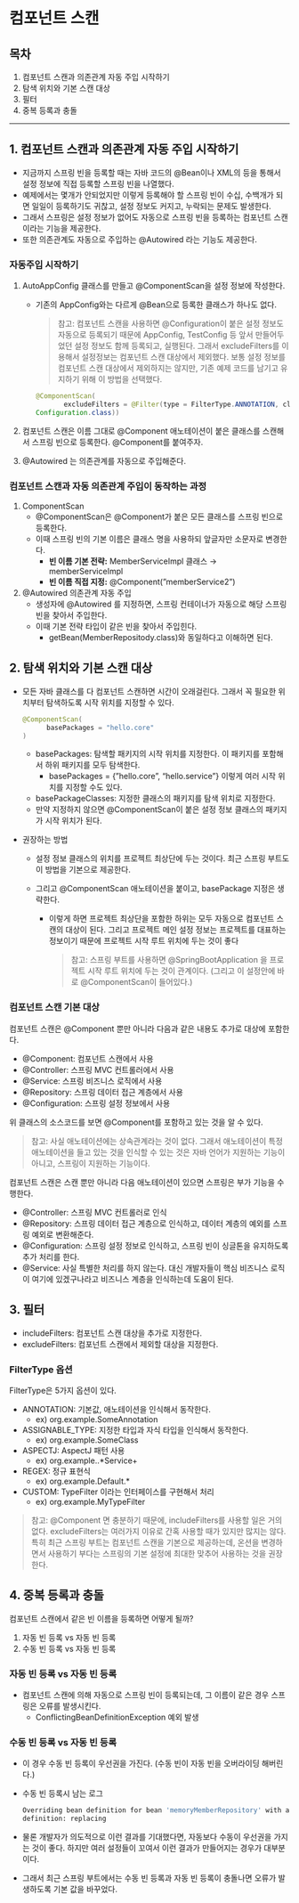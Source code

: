 # 컴포넌트 스캔



## 목차

1. 컴포넌트 스캔과 의존관계 자동 주입 시작하기
2. 탐색 위치와 기본 스캔 대상
3. 필터
4. 중복 등록과 충돌

------



## 1. 컴포넌트 스캔과 의존관계 자동 주입 시작하기

- 지금까지 스프링 빈을 등록할 때는 자바 코드의 @Bean이나 XML의 <bean> 등을 통해서 설정 정보에 직접 등록할 스프링 빈을 나열했다.
- 예제에서는 몇개가 안되었지만 이렇게 등록해야 할 스프링 빈이 수십, 수백개가 되면 일일이 등록하기도 귀찮고, 설정 정보도 커지고, 누락되는 문제도 발생한다.
- 그래서 스프링은 설정 정보가 없어도 자동으로 스프링 빈을 등록하는 컴포넌트 스캔이라는 기능을 제공한다.
- 또한 의존관계도 자동으로 주입하는 @Autowired 라는 기능도 제공한다.

### 자동주입 시작하기

1. AutoAppConfig 클래스를 만들고 @ComponentScan을 설정 정보에 작성한다.

   - 기존의 AppConfig와는 다르게 @Bean으로 등록한 클래스가 하나도 없다.

     > 참고: 컴포넌트 스캔을 사용하면 @Configuration이 붙은 설정 정보도 자동으로 등록되기 때문에 AppConfig, TestConfig 등 앞서 만들어두었던 설정 정보도 함께 등록되고, 실행된다. 그래서 excludeFilters를 이용해서 설정정보는 컴포넌트 스캔 대상에서 제외했다. 보통 설정 정보를 컴포넌트 스캔 대상에서 제외하지는 않지만, 기존 예제 코드를 남기고 유지하기 위해 이 방법을 선택했다.

     ```java
     @ComponentScan(
     		excludeFilters = @Filter(type = FilterType.ANNOTATION, classes =
     Configuration.class))
     ```

2. 컴포넌트 스캔은 이름 그대로 @Component 애노테이션이 붙은 클래스를 스캔해서 스프링 빈으로 등록한다. @Component를 붙여주자.

3. @Autowired 는 의존관계를 자동으로 주입해준다.

### 컴포넌트 스캔과 자동 의존관계 주입이 동작하는 과정

1. ComponentScan
   - @ComponentScan은 @Component가 붙은 모든 클래스를 스프링 빈으로 등록한다.
   - 이때 스프링 빈의 기본 이름은 클래스 명을 사용하되 앞글자만 소문자로 변경한다.
     - **빈 이름 기본 전략:** MemberServiceImpl 클래스 → memberServiceImpl
     - **빈 이름 직접 지정:** @Component(”memberService2”)
2. @Autowired 의존관계 자동 주입
   - 생성자에 @Autowired 를 지정하면, 스프링 컨테이너가 자동으로 해당 스프링 빈을 찾아서 주입한다.
   - 이때 기본 전략 타입이 같은 빈을 찾아서 주입힌다.
     - getBean(MemberRepositody.class)와 동일하다고 이해하면 된다.



## 2. 탐색 위치와 기본 스캔 대상

- 모든 자바 클래스를 다 컴포넌트 스캔하면 시간이 오래걸린다. 그래서 꼭 필요한 위치부터 탐색하도록 시작 위치를 지정할 수 있다.

  ```java
  @ComponentScan(
  		basePackages = "hello.core"
  )
  ```

  - basePackages: 탐색할 패키지의 시작 위치를 지정한다. 이 패키지를 포함해서 하위 패키지를 모두 탐색한다.
    - basePackages = {”hello.core”, “hello.service”} 이렇게 여러 시작 위치를 지정할 수도 있다.
  - basePackageClasses: 지정한 클래스의 패키지를 탐색 위치로 지정한다.
  - 만약 지정하지 않으면 @ComponentScan이 붙은 설정 정보 클래스의 패키지가 시작 위치가 된다.

- 권장하는 방법

  - 설정 정보 클래스의 위치를 프로젝트 최상단에 두는 것이다. 최근 스프링 부트도 이 방법을 기본으로 제공한다.

  - 그리고 @ComponentScan 애노테이션을 붙이고, basePackage 지정은 생략한다.

    - 이렇게 하면 프로젝트 최상단을 포함한 하위는 모두 자동으로 컴포넌트 스캔의 대상이 된다. 그리고 프로젝트 메인 설정 정보는 프로젝트를 대표하는 정보이기 때문에 프로젝트 시작 루트 위치에 두는 것이 좋다

      > 참고: 스프링 부트를 사용하면 @SpringBootApplication 을 프로젝트 시작 루트 위치에 두는 것이 관계이다. (그리고 이 설정안에 바로 @ComponentScan이 들어있다.)

### 컴포넌트 스캔 기본 대상

컴포넌트 스캔은 @Component 뿐만 아니라 다음과 같은 내용도 추가로 대상에 포함한다.

- @Component: 컴포넌트 스캔에서 사용
- @Controller: 스프링 MVC 컨트롤러에서 사용
- @Service: 스프링 비즈니스 로직에서 사용
- @Repository: 스프링 데이터 접근 계층에서 사용
- @Configuration: 스프링 설정 정보에서 사용

위 클래스의  소스코드를 보면 @Component를 포함하고 있는 것을 알 수 있다.

> 참고: 사실 애노테이션에는 상속관계라는 것이 없다. 그래서 애노테이션이 특정 애노테이션을 들고 있는 것을 인식할 수 있는 것은 자바 언어가 지원하는 기능이 아니고, 스프링이 지원하는 기능이다.

컴포넌트 스캔은 스캔 뿐만 아니라 다음 애노테이션이 있으면 스프링은 부가 기능을 수행한다.

- @Controller: 스프링 MVC 컨트롤러로 인식
- @Repository: 스프링 데이터 접근 계층으로 인식하고, 데이터 계층의 예외를 스프링 예외로 변환해준다.
- @Configuration: 스프링 설정 정보로 인식하고, 스프링 빈이 싱글톤을 유지하도록 추가 처리를 한다.
- @Service: 사실 특별한 처리를 하지 않는다. 대신 개발자들이 핵심 비즈니스 로직이 여기에 있겠구나라고 비즈니스 계층을 인식하는데 도움이 된다.



## 3. 필터

- includeFilters: 컴포넌트 스캔 대상을 추가로 지정한다.
- excludeFilters: 컴포넌트 스캔에서 제외할 대상을 지정한다.

### FilterType 옵션

FilterType은 5가지 옵션이 있다.

- ANNOTATION: 기본값, 애노테이션을 인식해서 동작한다.
  - ex) org.example.SomeAnnotation
- ASSIGNABLE_TYPE: 지정한 타입과 자식 타입을 인식해서 동작한다.
  - ex) org.example.SomeClass
- ASPECTJ: AspectJ 패턴 사용
  - ex) org.example..*Service+
- REGEX: 정규 표현식
  - ex) org\.example\.Default.*
- CUSTOM: TypeFilter 이라는 인터페이스를 구현해서 처리
  - ex) org.example.MyTypeFilter

> 참고: @Component 면 충분하기 때문에, includeFilters를 사용할 일은 거의 없다. excludeFilters는 여러가지 이유로 간혹 사용할 때가 있지만 많지는 않다. 특히 최근 스프링 부트는 컴포넌트 스캔을 기본으로 제공하는데, 온션을 변경하면서 사용하기 부다는 스프링의 기본 설정에 최대한 맞추어 사용하는 것을 권장한다.



## 4. 중복 등록과 충돌

컴포넌트 스캔에서 같은 빈 이름을 등록하면 어떻게 될까?

1. 자동 빈 등록 vs 자동 빈 등록
2. 수동 빈 등록 vs 자동 빈 등록

### 자동 빈 등록 vs 자동 빈 등록

- 컴포넌트 스캔에 의해 자동으로 스프링 빈이 등록되는데, 그 이름이 같은 경우 스프링은 오류를 발생시킨다.
  - ConflictingBeanDefinitionException 예외 발생

### 수동 빈 등록 vs 자동 빈 등록

- 이 경우 수동 빈 등록이 우선권을 가진다. (수동 빈이 자동 빈을 오버라이딩 해버린다.)

- 수동 빈 등록시 남는 로그

  ```bash
  Overriding bean definition for bean 'memoryMemberRepository' with a different
  definition: replacing
  ```

- 물론 개발자가 의도적으로 이런 결과를 기대했다면, 자동보다 수동이 우선권을 가지는 것이 좋다. 하지만 여러 설정들이 꼬여서 이런 결과가 만들어지는 경우가 대부분이다.

- 그래서 최근 스프링 부트에서는 수동 빈 등록과 자동 빈 등록이 충돌나면 오류가 발생하도록 기본 값을 바꾸었다.